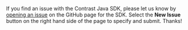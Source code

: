 <!--
title: "Reporting Issues with Contrast Java SDK"
description: "Reporting Issues with Contrast Java SDK"
tags: "Report Issues Github SDK Java"-->


If you find an issue with the Contrast Java SDK, please let us know by [opening an issue](https://github.com/Contrast-Security-OSS/contrast-sdk-java/issues) on the GitHub page for the SDK. Select the **New Issue** button on the right hand side of the page to specify and submit. Thanks!
